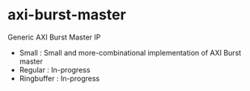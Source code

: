 # axi-burst-master
Generic AXI Burst Master IP

- Small : Small and more-combinational implementation of AXI Burst master
- Regular : In-progress
- Ringbuffer : In-progress
